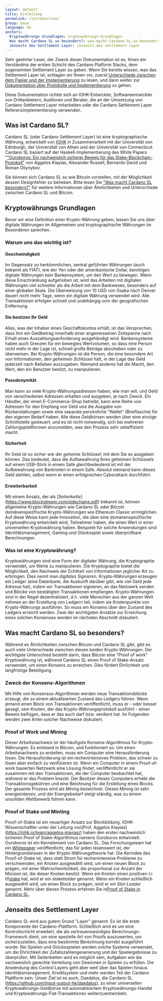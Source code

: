 ```yaml
---
layout: default
title: Einleitung
permalink: /introduction/
group: base
language: de
anchors:
  Kryptowährungs Grundlagen: kryptowährungs-Grundlagen
  Was macht Cardano SL so besonders?: was-macht-Cardano-SL-so-besonders
  Jenseits des Settlement Layer: jenseits-des-settlement-layer
---
```


<!-- Reviewed at d0868afac50ba6ffcbd95054e65cbf77fa513082 -->

Sehr geehrter Leser, der Zweck dieser Dokumentation ist es, Ihnen ein Verständnis der ersten Schicht des Cardano Platform Stacks, dem sogenannten Settlement Layer zu geben. 
Wenn Sie bereits wissen, was das Settlement Layer ist, schlagen wir Ihnen vor, zuerst [Unterschiede zwischen dem Papier und der
Implementierung](/cardano/differences/) zu lesen, und dann weiter zur [Dokumentation über 
Protokolle und Implementierung](/technical/protocols/csl-application-level/) zu gehen.

Diese Dokumentation richtet sich an IOHK-Entwickler, Softwareentwickler von Drittanbietern,
Auditoren und Berater, die an der Umsetzung von Cardano Settlement Layer mitarbeiten 
oder die Cardano Settlement Layer Referenzimplementierung verwenden.

<!-- CARDANO_SL_README_BEGIN_1 -->
## Was ist Cardano SL?

Cardano SL (oder Cardano Settlement Layer) ist eine kryptographische Währung, 
entwickelt von [IOHK](https://iohk.io/team) in Zusammenarbeit mit der Universität
von Edinburgh, der Universität von Athen und der Universität von Connecticut. 
Cardano SL basiert auf der Haskell-Implementierung des White Papers
"["Ouroboros: Ein nachweislich sicherer Beweis für das Stake-Blockchain-Protokoll"](https://iohk.io/research/papers/#9BKRHCSI)
von Aggelos Kiayias, Alexander Russell, Bernardo David und Roman Oliynykov.

Sie können sich Cardano SL so wie Bitcoin vorstellen, mit der Möglichkeit dessen Designfehler zu beheben. 
Bitte lesen Sie ["Was macht Cardano SL besonders?"](https://cardanodocs.com/introduction/#what-makes-cardano-sl-special) für weitere Informationen über Ähnlichkeiten und Unterschiede zwischen Cardano SL und Bitcoin.

<!-- CARDANO_SL_README_END_1 -->

## Kryptowährungs Grundlagen

Bevor wir eine Definition einer Krypto-Währung geben, lassen Sie uns über digitale Währungen im Allgemeinen und kryptographische Währungen im Besonderen sprechen.

### Warum uns das wichtig ist?

#### Geschwindigkeit

Im Gegensatz zu herkömmlichen, zentral geführten Währungen (auch bekannt als FIAT), wie der Yen oder der amerikanische Dollar, benötigen digitale Währungen kein Bankensystem, um den Wert zu bewegen. 
Wenn diese Einschränkung aufgehoben ist, wird das Arbeiten mit digitalen Währungen viel schneller als die Arbeit mit dem Bankwesen, besonders auf einer globalen Skala. 
Die Überweisung von 10 USD von Osaka nach Denver dauert nicht mehr Tage, wenn ein digitale Währung verwendet wird. 
Alle Transaktionen erfolgen schnell und unabhängig vom der geografischen Entfernung.

#### Sie besitzen Ihr Geld

Alles, was der Inhaber eines Geschäftskontos erhält, ist das Versprechen, dass ihm ein Geldbetrag innerhalb einer angemessenen Zeitspanne nach Erhalt eines Auszahlungsanforderung ausgehändigt wird. 
Bankensysteme haben auch Grenzen für ein bewegtes Wertvolumen, so dass eine Person nicht mehr in der Lage ist, schnell große Beträge abzuheben oder zu überweisen. 
Bei Krypto-Währungen ist die Person, die eine besondere Art von Informationen, den *geheimen Schlüssel* hält, in der Lage das Geld jederzeit nach Belieben auszugeben. 
Niemand anderes hat die Macht, den Wert, den ein Benutzer besitzt, zu manipulieren.

#### Pseudonymität

Man kann so viele Krypto-Währungsadressen haben, wie man will, und Geld von verschiedenen Adressen erhalten und ausgeben, je nach Zweck. 
Ein Händler, der einen E-Commerce-Shop betreibt, kann eine Reihe von Adressen für den Empfang von Geld und die Ausgabe von Rückerstattungen sowie eine separate persönliche "Wallet" (Brieftasche) für den eigenen Bedarf haben. 
Alle diese Geldbörsen werden über eine einzige Schnittstelle gesteuert, und es ist nicht notwendig, sich bei mehreren Zahlungsplattformen anzumelden, was den Prozess sehr zeiteffizient macht.

#### Sicherheit

Ihr Geld ist so sicher wie der *geheime Schlüssel*, mit dem Sie es ausgeben können. 
Das bedeutet, dass die Aufbewahrung Ihres geheimen Schlüssels auf einem USB-Stick in einem Safe gleichbedeutend ist mit der Aufbewahrung von Banknoten in einem Safe. 
Absolut niemand kann dieses Geld stehlen, selbst wenn er einen erfolgreichen Cyberattack durchführt.

#### Erweiterbarkeit

Mit einem Ansatz, der als [*Seitenkette*] (https://www.blockstream.com/sidechains.pdf) bekannt ist, können allgemeine Krypto-Währungen wie Cardano SL oder Bitcoin domänenspezifische Krypto-Währungen wie Ethereum Classic ermöglichen. 
Auf diese Weise kann jede Innovation, die über eine domänenspezifische Kryptowährung entwickelt wird, Teilnehmer haben, die einen Wert in einer universellen Kryptowährung haben. 
Beispiele für solche Anwendungen sind Identitätsmanagement, Gaming und Glücksspiel sowie überprüfbare Berechnungen.

### Was ist eine Kryptowährung?

Kryptowährungen sind eine Form der digitaler Währung, die Kryptographie verwendet, um Werte zu manipulieren. 
Die Kryptographie bietet die Möglichkeit, den Nachweis der Echtheit von Informationen jeglicher Art zu erbringen. 
Dies nennt man *digitales Signieren*. 
Krypto-Währungen erzeugen ein Ledger (eine Datenbank, die Auskunft darüber gibt, wie viel Geld jede Adresse hat), indem wir Transaktionen signieren, an das Netzwerk senden und Blöcke von bestätigten Transaktionen empfangen. 
Krypto-Währungen sind in der Regel dezentralisiert, d.h. viele Menschen aus der ganzen Welt nehmen an der Erstellung von Ledgern teil, indem sie Knotenpunkte von Krypto-Währungs ausführen. 
So muss ein Konsens über den Zustand des Ledgers erreicht werden. 
Zwei der wichtigsten Ansätze zur Erreichung eines solchen Konsenses werden im nächsten Abschnitt diskutiert.


## Was macht Cardano SL so besonders?

<!-- v0.1.0.0 -->

Während es Ähnlichkeiten zwischen Bitcoin und Cardano SL gibt, gibt es auch viele Unterschiede zwischen diesen beiden Krypto-Währungen. 
Der wichtigste Unterschied besteht darin, dass Bitcoin eine "Proof of work" Kryptowährung ist, während Cardano SL einen Proof of Stake-Ansatz verwendet, um einen Konsens zu erreichen. 
Dies fördert Ehrlichkeit und langfristige Beteiligung.

### Zweck der Konsens-Algorithmen

Mit Hilfe von Konsensus-Algorithmen werden neue Transaktionsblöcke erzeugt, die zu einem aktualisierten Zustand des Ledgers führen. 
Wenn jemand einen Block von Transaktionen veröffentlicht, muss er - oder besser gesagt, sein Knoten, der das Krypto-Währungsprotokoll ausführt - einen Beweis beifügen, dass er das auch darf bzw. verdient hat. 
Im Folgenden werden zwei Arten solcher Nachweise diskutiert.

### Proof of Work und Mining

Dieser Arbeitsnachweis ist der häufigste Konsens-Algorithmus für Krypto-Währungen.
Es entstand in Bitcoin, und funktioniert so: 
Um einen Arbeitsnachweis zu erstellen, muss ein Computer eine Herausforderung lösen. 
Die Herausforderung ist ein rechenintensives Problem, das schwer zu lösen aber einfach zu verifizieren ist. 
Wenn ein Computer in einem Proof-of-work basierten Netzwerk eine Lösung findet, veröffentlicht er sie zusammen mit den Transaktionen, die der Computer beobachtet hat, während er das Problem knackt. 
Der Besitzer dieses Computers erhebt die Transaktionsgebühren und eine Belohnung für die Erstellung eines Blocks. 
Der gesamte Prozess wird als *Mining* bezeichnet.
Dieses Mining ist sehr energieintensiv, und der Energiebedarf steigt ständig, was zu einem unsoliden Wettbewerb führen kann.


### Proof of Stake und Minting

Proof-of-Stake ist ein neuartiger Ansatz zur Blockbildung. 
IOHK-Wissenschaftler unter der Leitung von[Prof. Aggelos Kiayias] (https://iohk.io/team/aggelos-kiayias/) haben den ersten nachweislich sicheren Proof of Stake-Algorithmus namens Ouroboros entwickelt. 
Ouroboros ist ein Kernelement von Cardano SL. 
Das Forschungsteam hat ein [Whitepaper](https://iohk.io/research/papers/a-provably-secure-proof-of-stake-blockchain-protocol/) veröffentlicht, das für jeden lesenswert ist, der Hintergrundwissen in der Krypto-Währungstheorie hat.
Die Kernidee des Proof-of-Stake ist, dass statt Strom für rechenintensive Probleme zu verschwenden, ein Knoten ausgewählt wird, um einen neuen Block zu prägen, mit einer Wahrscheinlichkeit, die proportional zur Anzahl der Münzen ist, die dieser Knoten besitzt. 
Wenn ein Knoten einen positiven (&gt; 0)[stake](/cardano/proof-of-stake/#stake) hat, wird er *ein stakeholder* genannt. 
Wenn ein Knoten schließlich ausgewählt wird, um einen Block zu prägen, wird er *ein Slot-Leader* genannt. 
Mehr über diesen Prozess erfahren Sie in[Proof of Stake in Cardano SL](/cardano/proof-of-stake/).

<!-- CARDANO_SL_README_BEGIN_2 -->
## Jenseits des Settlement Layer

Cardano SL wird aus gutem Grund "Layer" genannt. 
Es ist die erste Komponente der Cardano-Plattform. 
Schließlich wird es um eine Kontrollschicht erweitert, die als vertrauenswürdiges Berechnungs-Framework dient, um eine spezielle Art von Proofs auszuwerten, um sicherzustellen, dass eine bestimmte Berechnung korrekt ausgeführt wurde. 
Bei Spielen und Glücksspielen werden solche Systeme verwendet, um die Ehrlichkeit der Zufallszahlengenerierung und der Spielergebnisse zu überprüfen. 
Mit Seitenketten wird es möglich sein, Aufgaben wie die nachweislich gerechte Verteilung von Gewinnen in Spielen zu erfüllen. 
Die Anwendung des Control Layers geht aber weit über das Spielen hinaus. 
Identitätsmanagement, Kreditsystem und mehr werden Teil der Cardano Plattform sein.
Unser Ziel ist es auch, Daedalus, die Cardano SL (https://github.com/input-output-hk/daedalus), zu einer universellen Kryptowährungs-Geldbörse mit automatisiertem Kryptowährungs-Handel und Kryptowährungs-Fiat-Transaktionen weiterzuentwickeln.

<!-- CARDANO_SL_README_END_2 -->
